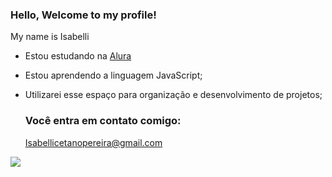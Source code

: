 ### Hello, Welcome to my profile!

My name is Isabelli

- Estou estudando na [Alura](https://www.alura.com.br)
- Estou aprendendo a linguagem JavaScript;
- Utilizarei esse espaço para organização e desenvolvimento de projetos;

  ### Você entra em contato comigo:
  
  Isabellicetanopereira@gmail.com

![](https://media1.tenor.com/m/JMQZkmOTmx8AAAAd/bye-goodbye.gif)
